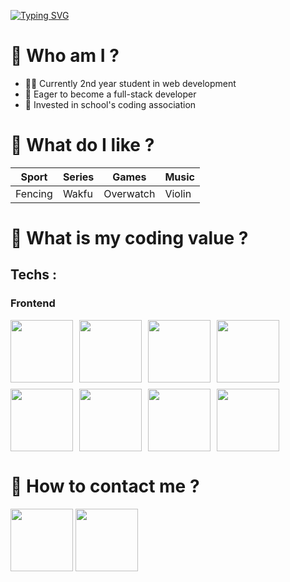 [![Typing SVG](https://readme-typing-svg.herokuapp.com?font=Fira+Code&weight=700&size=30&duration=3500&pause=500&vCenter=true&random=false&width=435&lines=Hello+world)](https://git.io/typing-svg)

# 🧐 Who am I ?
- 🧑‍💻 Currently 2nd year student in web development
- 📌 Eager to become a full-stack developer
- 👥 Invested in school's coding association

# 💚 What do I like ?

| Sport | Series | Games | Music |
|--------|--------|--------|--------|
| Fencing | Wakfu | Overwatch | Violin |

# 👷 What is my coding value ?

## Techs :
### Frontend
<div style="display: flex; flex-wrap: wrap; gap: 10px;">
  <img src="https://upload.wikimedia.org/wikipedia/commons/thumb/3/38/HTML5_Badge.svg/2048px-HTML5_Badge.svg.png" height="100">
  <img src="https://upload.wikimedia.org/wikipedia/commons/thumb/6/62/CSS3_logo.svg/2048px-CSS3_logo.svg.png" height="100">
  <img src="https://upload.wikimedia.org/wikipedia/commons/thumb/b/b2/Bootstrap_logo.svg/2560px-Bootstrap_logo.svg.png" height="100">
  <img src="https://sass-lang.com/assets/img/styleguide/seal-color.png" height="100">
  <img src="https://upload.wikimedia.org/wikipedia/commons/6/6a/JavaScript-logo.png" height="100">
  <img src="https://cdn.worldvectorlogo.com/logos/typescript.svg" height="100">
  <img src="https://upload.wikimedia.org/wikipedia/commons/thumb/9/95/Vue.js_Logo_2.svg/1184px-Vue.js_Logo_2.svg.png" height="100">
  <img src="https://upload.wikimedia.org/wikipedia/commons/thumb/a/a7/React-icon.svg/1150px-React-icon.svg.png" height="100">
</div>


# 💬 How to contact me ?
<a href="mailto:quentingarnier92320@gmail.com" target="_blank"><img src="https://ouch-cdn2.icons8.com/Q_mKQhLvgHc4CpJslA6YAg1orkPp2LG3W6rdaEQZ1oo/rs:fit:456:456/czM6Ly9pY29uczgu/b3VjaC1wcm9kLmFz/c2V0cy9wbmcvOTYv/MzE3NWFhMzAtMmQw/Yi00MDgyLTlhZWMt/ZWUyZGNlYzQwYmM0/LnBuZw.png" width="100" height="100"></a>
<a href="https://www.linkedin.com/in/quentin-garnier-07a58824b/" target="_blank"><img src="https://upload.wikimedia.org/wikipedia/commons/thumb/8/81/LinkedIn_icon.svg/2048px-LinkedIn_icon.svg.png" width="100" height="100"></a>
